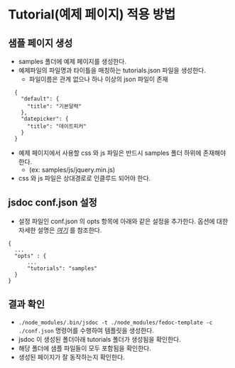 # Tutorial(예제 페이지) 적용 방법
## 샘플 페이지 생성
* samples 폴더에 예제 페이지를 생성한다. 
* 예제파일의 파일명과 타이틀을 매칭하는 tutorials.json 파일을 생성한다.
   * 파일이름은 관계 없으나 하나 이상의 json 파일이 존재
``` 
  {
    "default": {
      "title": "기본달력"
    },
    "datepicker": {
      "title": "데이트피커"
    }
  }
```
* 예제 페이지에서 사용할 css 와 js 파일은 반드시 samples 폴더 하위에 존재해야 한다.
  * (ex: samples/js/jquery.min.js)
* css 와 js 파일은 상대경로로 인클루드 되어야 한다. 

## jsdoc conf.json 설정
* 설정 파일인 conf.json 의 opts 항목에 아래와 같은 설정을 추가한다. 옵션에 대한 자세한 설명은 [*여기*](http://usejsdoc.org/about-configuring-jsdoc.html#incorporating-command-line-options-into-the-configuration-file) 를 참조한다.
``` 
{
  ...
  "opts" : {
      ...
      "tutorials": "samples"
  }
}
```

## 결과 확인
* `./node_modules/.bin/jsdoc -t ./node_modules/fedoc-template -c ./conf.json` 명령어를 수행하여 템플릿을 생성한다.
* jsdoc 이 생성된 폴더아래 tutorials 폴더가 생성됨을 확인한다.
* 해당 폴더에 샘플 파일들이 모두 포함됨을 확인한다.
* 생성된 페이지가 잘 동작하는지 확인한다.
